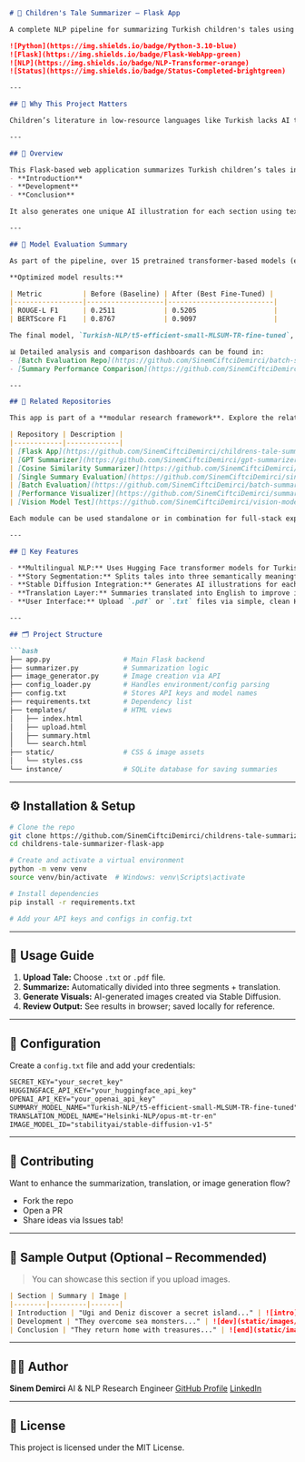````markdown
# 🌟 Children's Tale Summarizer – Flask App

A complete NLP pipeline for summarizing Turkish children's tales using transformer-based models and generating visual illustrations for each story segment. This project combines fine-tuned models, performance evaluation, multilingual translation, and AI-powered image generation.

![Python](https://img.shields.io/badge/Python-3.10-blue)
![Flask](https://img.shields.io/badge/Flask-WebApp-green)
![NLP](https://img.shields.io/badge/NLP-Transformer-orange)
![Status](https://img.shields.io/badge/Status-Completed-brightgreen)

---

## 🎯 Why This Project Matters

Children’s literature in low-resource languages like Turkish lacks AI tools for educational enrichment. This project builds a **modular research and deployment framework** for abstractive summarization and visual storytelling. It enables enhanced comprehension and engagement through story segmentation, multilingual translation, and Stable Diffusion-based illustration.

---

## 📌 Overview

This Flask-based web application summarizes Turkish children’s tales into three parts:
- **Introduction**
- **Development**
- **Conclusion**

It also generates one unique AI illustration for each section using text-to-image models (Stable Diffusion). Users can upload `.txt` or `.pdf` files and receive summarized, translated, and visualized outputs.

---

## 🧪 Model Evaluation Summary

As part of the pipeline, over 15 pretrained transformer-based models (e.g., `mT5`, `BART`, `GPT`) were benchmarked using both **GPT-generated** and **Cosine-similarity** reference summaries.

**Optimized model results:**

| Metric          | Before (Baseline) | After (Best Fine-Tuned) |
|-----------------|-------------------|--------------------------|
| ROUGE-L F1      | 0.2511            | 0.5205                   |
| BERTScore F1    | 0.8767            | 0.9097                   |

The final model, `Turkish-NLP/t5-efficient-small-MLSUM-TR-fine-tuned`, achieved a **doubling of ROUGE-L performance** after hyperparameter optimization.

📊 Detailed analysis and comparison dashboards can be found in:
- [Batch Evaluation Repo](https://github.com/SinemCiftciDemirci/batch-summary-performance-evaluation)
- [Summary Performance Comparison](https://github.com/SinemCiftciDemirci/summary-performance-comparison)

---

## 🔗 Related Repositories

This app is part of a **modular research framework**. Explore the related components:

| Repository | Description |
|------------|-------------|
| [Flask App](https://github.com/SinemCiftciDemirci/childrens-tale-summarizer-flask-app) | Main summarizer API |
| [GPT Summarizer](https://github.com/SinemCiftciDemirci/gpt-summarizer) | Summary generation using GPT |
| [Cosine Similarity Summarizer](https://github.com/SinemCiftciDemirci/cosine-similarity-summarizer) | Extractive method |
| [Single Summary Evaluation](https://github.com/SinemCiftciDemirci/single-summary-evaluation) | ROUGE/BERTScore calculator |
| [Batch Evaluation](https://github.com/SinemCiftciDemirci/batch-summary-performance-evaluation) | Model comparison engine |
| [Performance Visualizer](https://github.com/SinemCiftciDemirci/summary-performance-comparison) | Charts from evaluation metrics |
| [Vision Model Test](https://github.com/SinemCiftciDemirci/vision-model-test) | Stable Diffusion generation |

Each module can be used standalone or in combination for full-stack experimentation.

---

## 🧠 Key Features

- **Multilingual NLP:** Uses Hugging Face transformer models for Turkish summarization.
- **Story Segmentation:** Splits tales into three semantically meaningful parts.
- **Stable Diffusion Integration:** Generates AI illustrations for each section.
- **Translation Layer:** Summaries translated into English to improve image generation.
- **User Interface:** Upload `.pdf` or `.txt` files via simple, clean HTML/CSS frontend.

---

## 🗂️ Project Structure

```bash
├── app.py                  # Main Flask backend
├── summarizer.py           # Summarization logic
├── image_generator.py      # Image creation via API
├── config_loader.py        # Handles environment/config parsing
├── config.txt              # Stores API keys and model names
├── requirements.txt        # Dependency list
├── templates/              # HTML views
│   ├── index.html
│   ├── upload.html
│   ├── summary.html
│   └── search.html
├── static/                 # CSS & image assets
│   └── styles.css
└── instance/               # SQLite database for saving summaries
````

---

## ⚙️ Installation & Setup

```bash
# Clone the repo
git clone https://github.com/SinemCiftciDemirci/childrens-tale-summarizer-flask-app.git
cd childrens-tale-summarizer-flask-app

# Create and activate a virtual environment
python -m venv venv
source venv/bin/activate  # Windows: venv\Scripts\activate

# Install dependencies
pip install -r requirements.txt

# Add your API keys and configs in config.txt
```

---

## 🧪 Usage Guide

1. **Upload Tale:** Choose `.txt` or `.pdf` file.
2. **Summarize:** Automatically divided into three segments + translation.
3. **Generate Visuals:** AI-generated images created via Stable Diffusion.
4. **Review Output:** See results in browser; saved locally for reference.

---

## 🔐 Configuration

Create a `config.txt` file and add your credentials:

```txt
SECRET_KEY="your_secret_key"
HUGGINGFACE_API_KEY="your_huggingface_api_key"
OPENAI_API_KEY="your_openai_api_key"
SUMMARY_MODEL_NAME="Turkish-NLP/t5-efficient-small-MLSUM-TR-fine-tuned"
TRANSLATION_MODEL_NAME="Helsinki-NLP/opus-mt-tr-en"
IMAGE_MODEL_ID="stabilityai/stable-diffusion-v1-5"
```

---

## 🌱 Contributing

Want to enhance the summarization, translation, or image generation flow?

* Fork the repo
* Open a PR
* Share ideas via Issues tab!

---

## 📸 Sample Output (Optional – Recommended)

> You can showcase this section if you upload images.

```markdown
| Section | Summary | Image |
|--------|---------|-------|
| Introduction | "Ugi and Deniz discover a secret island..." | ![intro](static/images/sample_intro.png) |
| Development | "They overcome sea monsters..." | ![dev](static/images/sample_dev.png) |
| Conclusion | "They return home with treasures..." | ![end](static/images/sample_conclusion.png) |
```

---

## 👩‍🔬 Author

**Sinem Demirci**
AI & NLP Research Engineer
[GitHub Profile](https://github.com/SinemCiftciDemirci)
[LinkedIn](https://www.linkedin.com/in/sinem-demirci-005481208/)

---

## 📘 License

This project is licensed under the MIT License.

```
